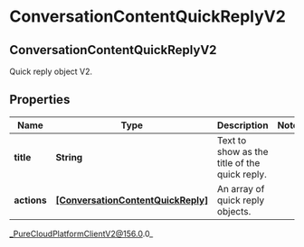 # ConversationContentQuickReplyV2

## ConversationContentQuickReplyV2
Quick reply object V2.

## Properties

|Name | Type | Description | Notes|
|------------ | ------------- | ------------- | -------------|
| **title** | **String** | Text to show as the title of the quick reply. | |
| **actions** | [**[ConversationContentQuickReply]**](ConversationContentQuickReply) | An array of quick reply objects. | |



_PureCloudPlatformClientV2@156.0.0_
